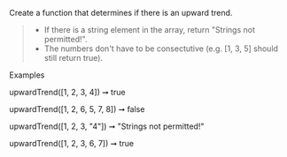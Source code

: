 Create a function that determines if there is an upward trend.

> * If there is a string element in the array, return "Strings not permitted!".
> * The numbers don't have to be consectutive (e.g. [1, 3, 5] should still return true).

Examples

upwardTrend([1, 2, 3, 4]) ➞ true

upwardTrend([1, 2, 6, 5, 7, 8]) ➞ false

upwardTrend([1, 2, 3, "4"]) ➞ "Strings not permitted!"

upwardTrend([1, 2, 3, 6, 7]) ➞ true